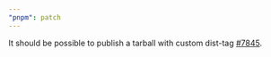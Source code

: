 ```yaml
---
"pnpm": patch
---
```


It should be possible to publish a tarball with custom dist-tag [#7845](https://github.com/pnpm/pnpm/issues/7845).
